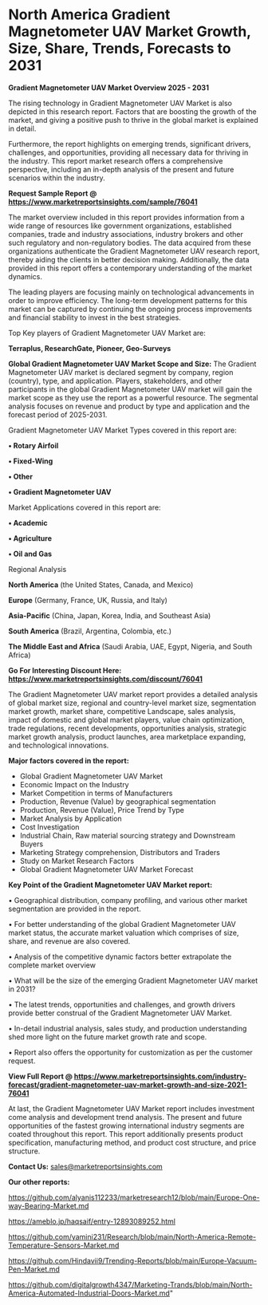 # North America Gradient Magnetometer UAV Market Growth, Size, Share, Trends, Forecasts to 2031

<Strong> Gradient Magnetometer UAV Market Overview 2025 - 2031</strong>

The rising technology in Gradient Magnetometer UAV Market is also depicted in this research report. Factors that are boosting the growth of the market, and giving a positive push to thrive in the global market is explained in detail.

Furthermore, the report highlights on emerging trends, significant drivers, challenges, and opportunities, providing all necessary data for thriving in the industry. This report market research offers a comprehensive perspective, including an in-depth analysis of the present and future scenarios within the industry.

<strong>Request Sample Report @ <a href=https://www.marketreportsinsights.com/sample/76041>https://www.marketreportsinsights.com/sample/76041</a></strong>

The market overview included in this report provides information from a wide range of resources like government organizations, established companies, trade and industry associations, industry brokers and other such regulatory and non-regulatory bodies. The data acquired from these organizations authenticate the Gradient Magnetometer UAV research report, thereby aiding the clients in better decision making. Additionally, the data provided in this report offers a contemporary understanding of the market dynamics.

The leading players are focusing mainly on technological advancements in order to improve efficiency. The long-term development patterns for this market can be captured by continuing the ongoing process improvements and financial stability to invest in the best strategies.

Top Key players of Gradient Magnetometer UAV Market are:

<strong>Terraplus, ResearchGate, Pioneer, Geo-Surveys</strong>

<strong><b>Global Gradient Magnetometer UAV Market Scope and Size:</b></strong>
The Gradient Magnetometer UAV market is declared segment by company, region (country), type, and application. Players, stakeholders, and other participants in the global Gradient Magnetometer UAV market will gain the market scope as they use the report as a powerful resource. The segmental analysis focuses on revenue and product by type and application and the forecast period of 2025-2031.

Gradient Magnetometer UAV Market Types covered in this report are:

<strong>• Rotary Airfoil

• Fixed-Wing

• Other

• Gradient Magnetometer UAV</strong>

Market Applications covered in this report are:

<strong>• Academic

• Agriculture

• Oil and Gas</strong> 

Regional Analysis

<strong>North America</strong> (the United States, Canada, and Mexico)

<strong>Europe</strong> (Germany, France, UK, Russia, and Italy)

<strong>Asia-Pacific</strong> (China, Japan, Korea, India, and Southeast Asia)

<strong>South America</strong> (Brazil, Argentina, Colombia, etc.)

<strong>The Middle East and Africa</strong> (Saudi Arabia, UAE, Egypt, Nigeria, and South Africa)

<strong>Go For Interesting Discount Here: <a href=https://www.marketreportsinsights.com/discount/76041>https://www.marketreportsinsights.com/discount/76041</a></strong>

The Gradient Magnetometer UAV market report provides a detailed analysis of global market size, regional and country-level market size, segmentation market growth, market share, competitive Landscape, sales analysis, impact of domestic and global market players, value chain optimization, trade regulations, recent developments, opportunities analysis, strategic market growth analysis, product launches, area marketplace expanding, and technological innovations.

<strong><b>Major factors covered in the report:</b></strong>
<ul>
  <li>Global Gradient Magnetometer UAV Market </li>
  <li>Economic Impact on the Industry</li>
  <li>Market Competition in terms of Manufacturers</li>
  <li>Production, Revenue (Value) by geographical segmentation</li>
  <li>Production, Revenue (Value), Price Trend by Type</li>
  <li>Market Analysis by Application</li>
  <li>Cost Investigation</li>
  <li>Industrial Chain, Raw material sourcing strategy and Downstream Buyers</li>
  <li>Marketing Strategy comprehension, Distributors and Traders</li>
  <li>Study on Market Research Factors</li>
  <li>Global Gradient Magnetometer UAV Market Forecast</li>
</ul>

<strong><b>Key Point of the Gradient Magnetometer UAV Market report:</b></strong>

• Geographical distribution, company profiling, and various other market segmentation are provided in the report.

• For better understanding of the global Gradient Magnetometer UAV market status, the accurate market valuation which comprises of size, share, and revenue are also covered.

• Analysis of the competitive dynamic factors better extrapolate the complete market overview

• What will be the size of the emerging Gradient Magnetometer UAV market in 2031?

• The latest trends, opportunities and challenges, and growth drivers provide better construal of the Gradient Magnetometer UAV Market.

• In-detail industrial analysis, sales study, and production understanding shed more light on the future market growth rate and scope.

• Report also offers the opportunity for customization as per the customer request.

<strong><b>View Full Report @ <a href=https://www.marketreportsinsights.com/industry-forecast/gradient-magnetometer-uav-market-growth-and-size-2021-76041>https://www.marketreportsinsights.com/industry-forecast/gradient-magnetometer-uav-market-growth-and-size-2021-76041</a></b></strong>


At last, the Gradient Magnetometer UAV Market report includes investment come analysis and development trend analysis. The present and future opportunities of the fastest growing international industry segments are coated throughout this report. This report additionally presents product specification, manufacturing method, and product cost structure, and price structure.

<strong>Contact Us:</strong>
sales@marketreportsinsights.com

<strong>Our other reports:</strong>

<a href=https://github.com/alyanis112233/marketresearch12/blob/main/Europe-One-way-Bearing-Market.md>https://github.com/alyanis112233/marketresearch12/blob/main/Europe-One-way-Bearing-Market.md</a>

<a href=https://ameblo.jp/haqsaif/entry-12893089252.html>https://ameblo.jp/haqsaif/entry-12893089252.html</a>

<a href=https://github.com/yamini231/Research/blob/main/North-America-Remote-Temperature-Sensors-Market.md>https://github.com/yamini231/Research/blob/main/North-America-Remote-Temperature-Sensors-Market.md</a>

<a href=https://github.com/Hindavii9/Trending-Reports/blob/main/Europe-Vacuum-Pen-Market.md>https://github.com/Hindavii9/Trending-Reports/blob/main/Europe-Vacuum-Pen-Market.md</a>

<a href=https://github.com/digitalgrowth4347/Marketing-Trands/blob/main/North-America-Automated-Industrial-Doors-Market.md>https://github.com/digitalgrowth4347/Marketing-Trands/blob/main/North-America-Automated-Industrial-Doors-Market.md</a>"
